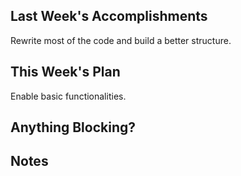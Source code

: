 ## Last Week's Accomplishments

Rewrite most of the code and build a better structure.

## This Week's Plan

Enable basic functionalities.

## Anything Blocking?



## Notes


